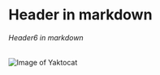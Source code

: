 # Header in markdown
###### Header6 in markdown


![Image of Yaktocat](https://octodex.github.com/images/yaktocat.png)
